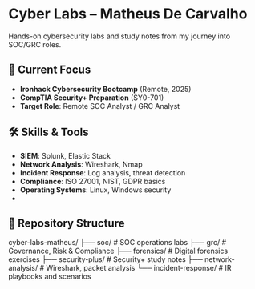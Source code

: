 # Cyber Labs – Matheus De Carvalho

Hands-on cybersecurity labs and study notes from my journey into SOC/GRC roles.

## 🎯 Current Focus
- **Ironhack Cybersecurity Bootcamp** (Remote, 2025)
- **CompTIA Security+ Preparation** (SY0-701)
- **Target Role**: Remote SOC Analyst / GRC Analyst

## 🛠️ Skills & Tools
- **SIEM**: Splunk, Elastic Stack
- **Network Analysis**: Wireshark, Nmap
- **Incident Response**: Log analysis, threat detection
- **Compliance**: ISO 27001, NIST, GDPR basics
- **Operating Systems**: Linux, Windows security
- 
## 📁 Repository Structure
cyber-labs-matheus/ ├── soc/ # SOC operations labs ├── grc/ # Governance, Risk & Compliance ├── forensics/ # Digital forensics exercises ├── security-plus/ # Security+ study notes ├── network-analysis/ # Wireshark, packet analysis └── incident-response/ # IR playbooks and scenarios
